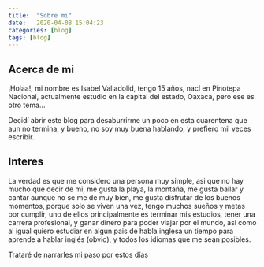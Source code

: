 ```yaml
---
title:  "Sobre mi"
date:   2020-04-08 15:04:23
categories: [blog]
tags: [blog]
---
```


## Acerca de mi
 
¡Holaa!, mi nombre es Isabel Valladolid, tengo 15 años, nací en Pinotepa Nacional, actualmente estudio en la capital del estado, Oaxaca, pero ese es otro tema...

Decidí abrir este blog para desaburrirme un poco en esta cuarentena que aun no termina, y bueno, no soy muy buena hablando, y prefiero mil veces escribir. 

## Interes

La verdad es que me considero una persona muy simple, asi que no hay mucho que decir de mi, me gusta la playa, la montaña, me gusta bailar y cantar aunque no se me de muy bien, me gusta disfrutar de los buenos momentos, porque solo se viven una vez, tengo muchos sueños y metas por cumplir, uno de ellos principalmente es terminar mis estudios, tener una carrera profesional, y ganar dinero para poder viajar por el mundo, asi como al igual quiero estudiar en algun pais de habla inglesa un tiempo para aprende a hablar inglés (obvio), y todos los idiomas que me sean posibles.

Tratar&eacute; de narrarles mi paso por estos d&iacute;as 

